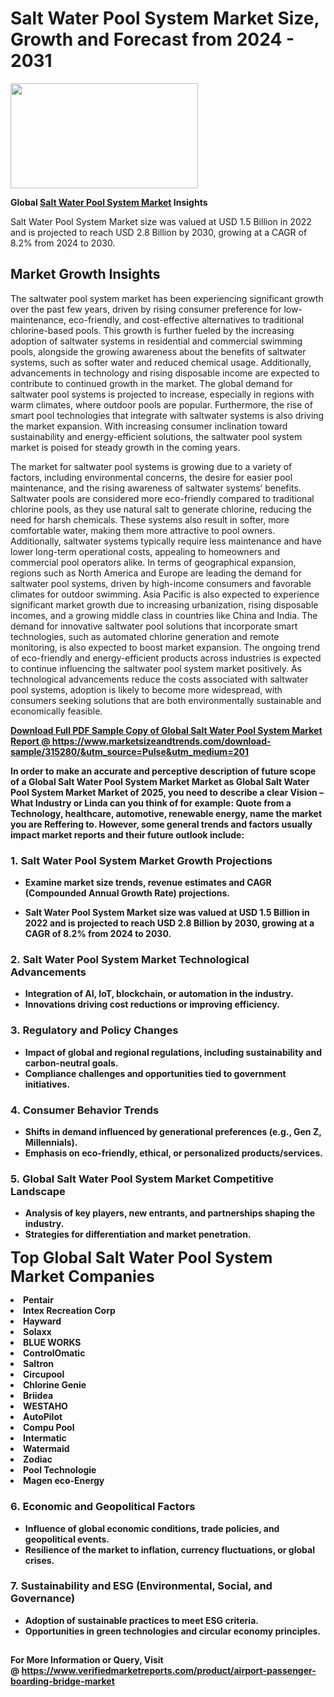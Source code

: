 <H1>Salt Water Pool System Market Size, Growth and Forecast from 2024 - 2031</H1><img class="aligncenter size-medium wp-image-584254" src="https://thirdeyenews.in/wp-content/uploads/2024/09/Global-Market-Research-300x168.jpeg" alt="" width="300" height="168" /><p><strong>Global&nbsp;<a href="https://www.marketsizeandtrends.com/download-sample/315280/&amp;utm_source=Pulse&amp;utm_medium=201">Salt Water Pool System Market</a> Insights</strong></p><p>Salt Water Pool System Market size was valued at USD 1.5 Billion in 2022 and is projected to reach USD 2.8 Billion by 2030, growing at a CAGR of 8.2% from 2024 to 2030.</p><p><h2>Market Growth Insights</h2> <p>The saltwater pool system market has been experiencing significant growth over the past few years, driven by rising consumer preference for low-maintenance, eco-friendly, and cost-effective alternatives to traditional chlorine-based pools. This growth is further fueled by the increasing adoption of saltwater systems in residential and commercial swimming pools, alongside the growing awareness about the benefits of saltwater systems, such as softer water and reduced chemical usage. Additionally, advancements in technology and rising disposable income are expected to contribute to continued growth in the market. The global demand for saltwater pool systems is projected to increase, especially in regions with warm climates, where outdoor pools are popular. Furthermore, the rise of smart pool technologies that integrate with saltwater systems is also driving the market expansion. With increasing consumer inclination toward sustainability and energy-efficient solutions, the saltwater pool system market is poised for steady growth in the coming years.</p> <p><strong><a href="#"></a></strong></p> <p>The market for saltwater pool systems is growing due to a variety of factors, including environmental concerns, the desire for easier pool maintenance, and the rising awareness of saltwater systems’ benefits. Saltwater pools are considered more eco-friendly compared to traditional chlorine pools, as they use natural salt to generate chlorine, reducing the need for harsh chemicals. These systems also result in softer, more comfortable water, making them more attractive to pool owners. Additionally, saltwater systems typically require less maintenance and have lower long-term operational costs, appealing to homeowners and commercial pool operators alike. In terms of geographical expansion, regions such as North America and Europe are leading the demand for saltwater pool systems, driven by high-income consumers and favorable climates for outdoor swimming. Asia Pacific is also expected to experience significant market growth due to increasing urbanization, rising disposable incomes, and a growing middle class in countries like China and India. The demand for innovative saltwater pool solutions that incorporate smart technologies, such as automated chlorine generation and remote monitoring, is also expected to boost market expansion. The ongoing trend of eco-friendly and energy-efficient products across industries is expected to continue influencing the saltwater pool system market positively. As technological advancements reduce the costs associated with saltwater pool systems, adoption is likely to become more widespread, with consumers seeking solutions that are both environmentally sustainable and economically feasible.</p> <p><strong><a href="#"></p><p><span class=""><strong>Download Full PDF Sample Copy of Global Salt Water Pool System Market Report</strong> @ <a href="https://www.marketsizeandtrends.com/download-sample/315280/&amp;utm_source=Pulse&amp;utm_medium=201" target="_blank">https://www.marketsizeandtrends.com/download-sample/315280/&amp;utm_source=Pulse&amp;utm_medium=201</a></span></p><p>In order to make an accurate and perceptive description of future scope of a Global&nbsp;Salt Water Pool System Market Market as Global&nbsp;Salt Water Pool System Market Market of 2025, you need to describe a clear Vision &ndash; What Industry or Linda can you think of for example: Quote from a Technology, healthcare, automotive, renewable energy, name the market you are Reffering to. However, some general trends and factors usually impact market reports and their future outlook include:</p><h3>1.&nbsp;<strong>Salt Water Pool System Market Growth Projections</strong></h3><ul><li>Examine market size trends, revenue estimates and CAGR (Compounded Annual Growth Rate) projections.</li><li><p>Salt Water Pool System Market size was valued at USD 1.5 Billion in 2022 and is projected to reach USD 2.8 Billion by 2030, growing at a CAGR of 8.2% from 2024 to 2030.</p></li></ul><h3>2.&nbsp;<strong>Salt Water Pool System Market Technological Advancements</strong></h3><ul><li>Integration of AI, IoT, blockchain, or automation in the industry.</li><li>Innovations driving cost reductions or improving efficiency.</li></ul><h3>3.&nbsp;<strong>Regulatory and Policy Changes</strong></h3><ul><li>Impact of global and regional regulations, including sustainability and carbon-neutral goals.</li><li>Compliance challenges and opportunities tied to government initiatives.</li></ul><h3>4.&nbsp;<strong>Consumer Behavior Trends</strong></h3><ul><li>Shifts in demand influenced by generational preferences (e.g., Gen Z, Millennials).</li><li>Emphasis on eco-friendly, ethical, or personalized products/services.</li></ul><h3>5.&nbsp;<strong>Global Salt Water Pool System Market Competitive Landscape</strong></h3><ul><li>Analysis of key players, new entrants, and partnerships shaping the industry.</li><li>Strategies for differentiation and market penetration.</li></ul><p data-pm-slice="1 1 []"><span style="color: inherit; font-family: inherit; font-size: 25px;">Top Global Salt Water Pool System Market Companies</span></p><div class="" data-test-id=""><p><li>Pentair</li><li> Intex Recreation Corp</li><li> Hayward</li><li> Solaxx</li><li> BLUE WORKS</li><li> ControlOmatic</li><li> Saltron</li><li> Circupool</li><li> Chlorine Genie</li><li> Briidea</li><li> WESTAHO</li><li> AutoPilot</li><li> Compu Pool</li><li> Intermatic</li><li> Watermaid</li><li> Zodiac</li><li> Pool Technologie</li><li> Magen eco-Energy</li></p></div><h3>6.&nbsp;<strong>Economic and Geopolitical Factors</strong></h3><ul><li>Influence of global economic conditions, trade policies, and geopolitical events.</li><li>Resilience of the market to inflation, currency fluctuations, or global crises.</li></ul><h3>7.&nbsp;<strong>Sustainability and ESG (Environmental, Social, and Governance)</strong></h3><ul><li>Adoption of sustainable practices to meet ESG criteria.</li><li>Opportunities in green technologies and circular economy principles.</li></ul><h2><strong style="font-size: 14px;">For More Information or Query, Visit @&nbsp;</strong><a style="background-color: #ffffff; font-size: 14px;" href="https://www.marketsizeandtrends.com/report/salt-water-pool-system-market/" target="_blank">https://www.verifiedmarketreports.com/product/airport-passenger-boarding-bridge-market</a></h2>
